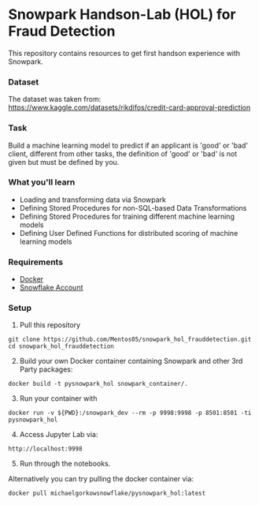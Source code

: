 # Snowpark Handson-Lab (HOL) for Fraud Detection
This repository contains resources to get first handson experience with Snowpark.

### Dataset
The dataset was taken from:<br>
https://www.kaggle.com/datasets/rikdifos/credit-card-approval-prediction

### Task
Build a machine learning model to predict if an applicant is 'good' or 'bad' client, different from other tasks, the definition of 'good' or 'bad' is not given but must be defined by you.

### What you'll learn
* Loading and transforming data via Snowpark
* Defining Stored Procedures for non-SQL-based Data Transformations
* Defining Stored Procedures for training different machine learning models
* Defining User Defined Functions for distributed scoring of machine learning models

### Requirements
* [Docker](https://www.docker.com/)
* [Snowflake Account](https://signup.snowflake.com/)

### Setup
1. Pull this repository<br>
```
git clone https://github.com/Mentos05/snowpark_hol_frauddetection.git
cd snowpark_hol_frauddetection
```
2. Build your own Docker container containing Snowpark and other 3rd Party packages:
```
docker build -t pysnowpark_hol snowpark_container/.
```
3. Run your container with 
```
docker run -v ${PWD}:/snowpark_dev --rm -p 9998:9998 -p 8501:8501 -ti pysnowpark_hol
```
4. Access Jupyter Lab via: 
```
http://localhost:9998
```
5. Run through the notebooks.<br>

Alternatively you can try pulling the docker container via:<br>
```
docker pull michaelgorkowsnowflake/pysnowpark_hol:latest
```
